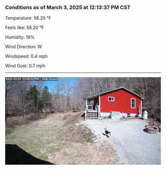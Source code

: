 ### Conditions as of March 3, 2025 at 12:13:37 PM CST 

Temperature: 58.20 &deg;F

Feels like: 58.20 &deg;F

Humidity: 18%

Wind Direction: W

Windspeed: 0.4 mph

Wind Gust: 0.7 mph

---

<img src="./images/latest.jpeg"/>

